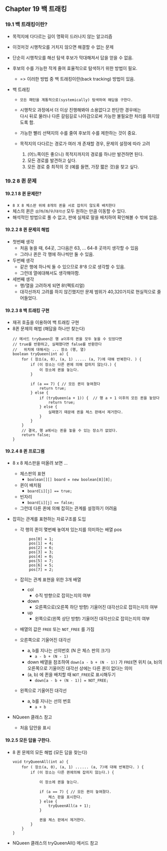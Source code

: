 ##  Chapter 19 백 트래킹

### 19.1 백 트래킹이란?
* 목적지에 다다르는 길이 명확히 드러나지 않는 알고리즘
* 이것저것 시행착오를 거치지 않으면 해결할 수 없는 문제
* 단순히 시행착오를 해선 탐색 후보가 막대해져서 답을 얻을 수 없음.
* 후보의 수를 가능한 작게 줄여 효율적으로 탐색하기 위한 방법이 필요.
    * => 이러한 방법 중 백 트래킹이란(back tracking) 방법이 있음.

* 백 트래킹
    * `모든 패턴을 계통적으로(systemically) 탐색하여 해답을 구한다.`
    * 시행착오 과정에서 더 이상 진행해봐야 소용없다고 판단한 경우에는  
      다시 뒤로 물러나 다른 갈림길로 나아감으로써 가능한 불필요한 처리를 하지않도록 함.
    * 가능한 빨리 선택지의 수를 줄여 후보의 수를 제한하는 것이 중요.
    
    * 목적지의 다다르는 경로가 여러 개 존재할 경우, 문제의 설정에 따라 고려
        1. (어느쪽이든 좋으니) 목적지까지의 경로를 하나만 발견하면 된다.
        2. 모든 경로를 발견하고 싶다.
        3. 모든 경로 중 최적의 것 (예를 들면, 가장 짧은 것)을 찾고 싶다.
    

### 19.2 8 퀸 문제

#### 19.2.1 8 퀸 문제란?
* `8 X 8 체스판 위에 8개의 퀸을 서로 잡히지 않도록 배치한다` 
* 체스의 퀸은 `상`/`하`/`좌`/`우`/`대각선` 모두 원하는 만큼 이동할 수 있다.
* 해석적인 방법으로 풀 수 없고, 판에 실제로 말을 배치하여 확인해볼 수 밖에 없음.

#### 19.2.2 8 퀸 문제의 해법
* 첫번째 생각
    * 처음 놓을 때, 64곳, 그다음은 63, ... 64-8 곳까지 생각할 수 있음
    * 그러나 퀸은 각 행에 하나씩만 둘 수 있음.
* 두번째 생각
    * 같은 행에 하나씩 둘 수 있으므로 8^8 으로 생각할 수 있음.
    * 그런데 열에대해서도 생각해야함.
* 세번째 생각
    * 행/열을 고려하게 되면 8!(펙토리얼)
    * 대각선까지 고려를 하지 않긴했지만 문제 범위가 40,320가지로 현실적으로 줄어들었다.
    
#### 19.2.3 8 백 트래킹 구현
* 재귀 호출을 이용하여 백 트래킹 구현
* 8퀸 문제의 해법 (해답을 하나만 찾는다)
    ```
    // 메서드 tryQueen은 행 a이후의 퀸을 모두 놓을 수 있었다면
    // true를 반환하고, 실패했다면 false를 반환한다
    //   위치에 대해서는 ... 장소 (행, 열)
    boolean tryQueen(int a) {
        for ( 장소(a, 0), (a, 1) ..... (a, 7)에 대해 반복한다. ) {
            if (이 장소는 다른 퀸에 의해 잡히지 않는다.) {
                이 장소에 퀸을 놓는다.
            }
            
            if (a == 7) { // 모든 퀸이 놓여졌다
                return true;
            } else {
                if (tryQueen(a + 1)) {  // 행 a + 1 이후의 모든 퀸을 놓았다
                    return true;
                } else {
                    실패했기 때문에 퀸을 체스 판에서 제거한다.
                }
            }
        }
        // 결국, 행 a에서는 퀸을 놓을 수 있는 장소가 없었다.
        return false;
    }
    ```

#### 19.2.4 8 퀸 프로그램
* 8 x 8 체스판을 떠올려 보면 ...
    * 체스판의 표현
        * `boolean[][] board = new boolean[8][8];`
    * 퀸이 배치됨 
        * `board[i][j] == true;`
    * 빈자리
        * `board[i][j] == false;`
    * 그런데 다른 퀸에 의해 잡히는 관계를 설정하기 어려움    

* 잡히는 관계를 표현하는 자료구조를 도입
    * 각 행의 퀸이 몇번째 놓여져 있는지를 의미하는 배열 pos
        ```
            pos[0] = 1;
            pos[1] = 4;
            pos[2] = 6;
            pos[3] = 3;
            pos[4] = 0;
            pos[5] = 7;
            pos[6] = 5;
            pos[7] = 2;
        ```
    * 잡히는 관계 표현을 위한 3개 배열
        * col
            * 수직 방향으로 잡히는지의 여부
        * down
            * 오른쪽으로(오른쪽 하단 방향) 기울어진 대각선으로 잡히는지의 여부
        * up
            * 왼쪽으로(왼쪽 상단 방향) 기울어진 대각선으로 잡히는지의 여부
    * 배열의 값은 `FREE` 또는 `NOT_FREE` 를 가짐

    * 오른쪽으로 기울어진 대각선
        * a, b를 지나는 선의번호 (N 은 체스 판의 크기)
            * `a - b + (N - 1)`
        * down 배열을 참조하여 `down[a - b + (N - 1)]` 가 `FREE`면 위치 (a, b)의 오른쪽으로 기울어진 대각선 상에는 다른 퀸이 없다는 의미
        * (a, b) 에 퀸을 배치할 때 `NOT_FREE`로 표시해두기
            * `down[a - b + (N - 1)] = NOT_FREE;`      

    * 왼쪽으로 기울어진 대각선
        * a, b를 지나는 선의 번호
            * `a + b`
    
* NQueen 클래스 참고
    * 처음 답안을 표시

    
#### 19.2.5 모든 답을 구한다.
* 8 퀸 문제의 모든 해법 (모든 답을 찾는다)
    ```
    void tryQueenAll(int a) {
        for ( 장소(a, 0), (a, 1) ...... (a, 7)에 대해 반복한다. ) {
            if (이 장소는 다른 퀸에의해 잡히지 않는다.) {
                
                이 장소에 퀸을 놓는다.
              
                if (a == 7) { // 모든 퀸이 놓여졌다.
                    체스 판을 표시한다.
                } else {
                    tryQueenAll(a + 1);
                }
                
                퀸을 체스 판에서 제거한다.
            }    
        }
    }    
    ```

* NQueen 클래스의 tryQueenAll() 메서드 참고


